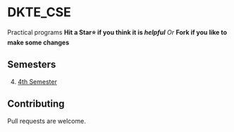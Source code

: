 # DKTE_CSE

Practical programs
**Hit a Star⭐ if you think it is _helpful_**
_Or_
**Fork if you like to make some changes**

## Semesters

4. [4th Semester](4th_Semester)

## Contributing

Pull requests are welcome.
